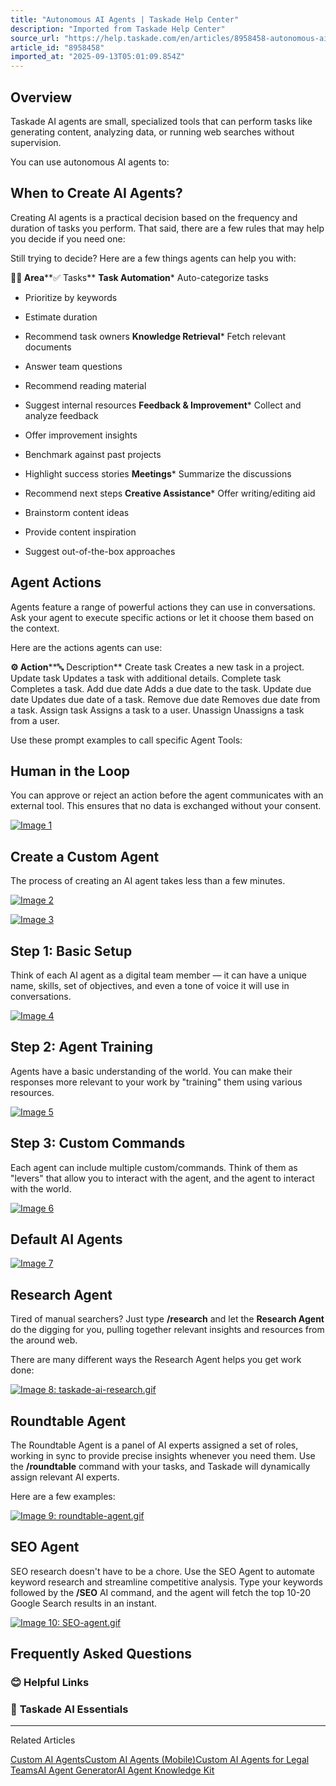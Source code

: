```yaml
---
title: "Autonomous AI Agents | Taskade Help Center"
description: "Imported from Taskade Help Center"
source_url: "https://help.taskade.com/en/articles/8958458-autonomous-ai-agents"
article_id: "8958458"
imported_at: "2025-09-13T05:01:09.854Z"
---
```


Overview
--------

Taskade AI agents are small, specialized tools that can perform tasks like generating content, analyzing data, or running web searches without supervision.

You can use autonomous AI agents to:

**When to Create AI Agents?**
-----------------------------

Creating AI agents is a practical decision based on the frequency and duration of tasks you perform. That said, there are a few rules that may help you decide if you need one:

Still trying to decide? Here are a few things agents can help you with:

**🤹‍♂️ Area****✅ Tasks**
**Task Automation***   Auto-categorize tasks

*   Prioritize by keywords

*   Estimate duration

*   Recommend task owners
**Knowledge Retrieval***   Fetch relevant documents

*   Answer team questions

*   Recommend reading material

*   Suggest internal resources
**Feedback & Improvement***   Collect and analyze feedback

*   Offer improvement insights

*   Benchmark against past projects

*   Highlight success stories
**Meetings***   Summarize the discussions

*   Recommend next steps
**Creative Assistance***   Offer writing/editing aid

*   Brainstorm content ideas

*   Provide content inspiration

*   Suggest out-of-the-box approaches

Agent Actions
-------------

Agents feature a range of powerful actions they can use in conversations. Ask your agent to execute specific actions or let it choose them based on the context.

Here are the actions agents can use:

**⚙️ Action****🔤 Description**
Create task Creates a new task in a project.
Update task Updates a task with additional details.
Complete task Completes a task.
Add due date Adds a due date to the task.
Update due date Updates due date of a task.
Remove due date Removes due date from a task.
Assign task Assigns a task to a user.
Unassign Unassigns a task from a user.

Use these prompt examples to call specific Agent Tools:

**Human in the Loop**
---------------------

You can approve or reject an action before the agent communicates with an external tool. This ensures that no data is exchanged without your consent.

[![Image 1](../../.gitbook/assets/imported/autonomous-ai-agents-1.jpg)](https://downloads.intercomcdn.com/i/o/plyqw4hf/1319190449/ef1192190855d84910459979ac22/human-in-the-loop.jpg?expires=1757741400&signature=9953e99896c19f828778c423562f715a6caa71bcac27c32666878bb7a6fe924d&req=dSMmH8h3nYVbUPMW1HO4zXhrGXxypjDYqEqlrULqBSpcqIIpmRIWYFK7hcIh%0AZimjWJf%2F0SchSlfMiPQ%3D%0A)

**Create a Custom Agent**
-------------------------

The process of creating an AI agent takes less than a few minutes.

[![Image 2](../../.gitbook/assets/imported/autonomous-ai-agents-2.jpg)](https://downloads.intercomcdn.com/i/o/plyqw4hf/1308852762/8ee55fd603ef492744e026e2cc29/agent-dashboard.jpg?expires=1757741400&signature=98f070206b0e003a60dbbf6920e4e3f5d5f504c1af115ee7ac37943f036ca4ab&req=dSMnHsF7n4ZZW%2FMW1HO4zYcpretdtkdrIoJqN%2BL0k8yhqS4WmkgkY38hFXdh%0AuOvISmpDfsGGVC3iBi8%3D%0A)

[![Image 3](../../.gitbook/assets/imported/autonomous-ai-agents-3.jpg)](https://downloads.intercomcdn.com/i/o/plyqw4hf/1308852757/52c55b3304373c2d4a625fae148f/agent-creation-options.jpg?expires=1757741400&signature=bac02362c59b744dcde643195e05663e4cbed6549096957b61f138d12bf53e40&req=dSMnHsF7n4ZaXvMW1HO4zbGgQnL9HvcPx%2FUgDeBwVoYtJszRonLfGJhl76Cv%0ABHDKRNlh%2FrmuQx0A%2FwA%3D%0A)

**Step 1: Basic Setup**
-----------------------

Think of each AI agent as a digital team member — it can have a unique name, skills, set of objectives, and even a tone of voice it will use in conversations.

[![Image 4](../../.gitbook/assets/imported/autonomous-ai-agents-4.png)](https://downloads.intercomcdn.com/i/o/plyqw4hf/1308852758/ba1ab36451900094cc5b1cbc9f5c/agent-details.png?expires=1757741400&signature=ff444db3d09e11ba52bc1abb2a688eeb2e8548c0875751ba9cfeb5366376ce65&req=dSMnHsF7n4ZaUfMW1HO4zSyj4oVaWddnY7lDjwDjXNwjhRnmbfV%2FOxfrCwXJ%0A5Sa%2FxQNqehp1nWvldYc%3D%0A)

**Step 2: Agent Training**
--------------------------

Agents have a basic understanding of the world. You can make their responses more relevant to your work by "training" them using various resources.

[![Image 5](../../.gitbook/assets/imported/autonomous-ai-agents-5.png)](https://downloads.intercomcdn.com/i/o/plyqw4hf/1308852759/963bd5ba31392afaac9ffa239e2a/agent-knowledge.png?expires=1757741400&signature=94f2530b18df724dcb808b981ab031e082dfb60078755897d9fcef7c3213b16c&req=dSMnHsF7n4ZaUPMW1HO4zfqmqnZZasETlK7%2FjBuZU9HIpAAGksBZFSfvDFqH%0ApAVTK760pMzNKGcZx94%3D%0A)

**Step 3: Custom Commands**
---------------------------

Each agent can include multiple custom/commands. Think of them as "levers" that allow you to interact with the agent, and the agent to interact with the world.

[![Image 6](../../.gitbook/assets/imported/autonomous-ai-agents-6.png)](https://downloads.intercomcdn.com/i/o/plyqw4hf/1308852760/d1276618d30c800a8412b713a97a/agent-commands.png?expires=1757741400&signature=4e50d211b122b15e53d6cec263ea784cc54a3d9853d187e67151b2ca89ec5a11&req=dSMnHsF7n4ZZWfMW1HO4zShtZxKEM%2BnMyQgO%2FYyt6eCjyYT5CgQ379CESnlp%0ASn5YYpNMOrNB%2BqGg57M%3D%0A)

**Default AI Agents**
---------------------

[![Image 7](../../.gitbook/assets/imported/autonomous-ai-agents-7.jpg)](https://downloads.intercomcdn.com/i/o/plyqw4hf/1319201031/6ccc01411032387b364865bc214e/default-ai-agents.jpg?expires=1757741400&signature=8f8794b59d95f5deef8e89c0358336b27643916c6021bd4936ac59e2988f35f4&req=dSMmH8t%2BnIFcWPMW1HO4zXaRrJo7KaZpAoWlzdJoutEfme2kGS3iqi1avCD3%0A2xV0pw4n2b8mLhZgzwA%3D%0A)

**Research Agent**
------------------

Tired of manual searchers? Just type **/research** and let the **Research Agent** do the digging for you, pulling together relevant insights and resources from the around web.

There are many different ways the Research Agent helps you get work done:

[![Image 8: taskade-ai-research.gif](../../.gitbook/assets/imported/autonomous-ai-agents-8.jpg)](https://downloads.intercomcdn.com/i/o/plyqw4hf/1319201034/9700c7cf7ec3c55b1498bac44ce9/20027294411411?expires=1757741400&signature=85d686e7bb938ac16fd22cab6c20d250692e9e4296f6fd3b9f4eda68021d486d&req=dSMmH8t%2BnIFcXfMW1HO4zQsrbmT3dCTw9LmQlR%2FFaxOx65sIycE%2BCI6d6eQD%0ADYxrEtyPjlm3bvmMP94%3D%0A)

**Roundtable Agent**
--------------------

The Roundtable Agent is a panel of AI experts assigned a set of roles, working in sync to provide precise insights whenever you need them. Use the **/roundtable** command with your tasks, and Taskade will dynamically assign relevant AI experts.

Here are a few examples:

[![Image 9: roundtable-agent.gif](../../.gitbook/assets/imported/autonomous-ai-agents-9.jpg)](https://downloads.intercomcdn.com/i/o/plyqw4hf/1319201032/c8ff796dbf41a33226aeced54dc2/21400183963923?expires=1757741400&signature=3da1ea520da9018549db7734eb95abd234ca3f81036c3e4e590cee767cd26442&req=dSMmH8t%2BnIFcW%2FMW1HO4zYQWYdHJiwFbthxK00T8C57Ou15t1WVURBtiks20%0APPI6KrceBQurpifLouw%3D%0A)

**SEO Agent**
-------------

SEO research doesn't have to be a chore. Use the SEO Agent to automate keyword research and streamline competitive analysis. Type your keywords followed by the **/SEO** AI command, and the agent will fetch the top 10-20 Google Search results in an instant.

[![Image 10: SEO-agent.gif](../../.gitbook/assets/imported/autonomous-ai-agents-10.jpg)](https://downloads.intercomcdn.com/i/o/plyqw4hf/1319201035/bb859998f42defb31d0df9fee64c/21400183967123?expires=1757741400&signature=4abddc4ea1605618b9a58c5ae077d15d67e673dc672d43c31d245f65dcab49de&req=dSMmH8t%2BnIFcXPMW1HO4zRSczGaxXZLJqwDSzWx8xkxShfmlfB6gvgKsEF53%0ALHeFqmX5pPAqrMquGbA%3D%0A)

Frequently Asked Questions
--------------------------
### **😊 Helpful Links**
### 🤖 **Taskade AI Essentials**

* * *

Related Articles

[Custom AI Agents](https://help.taskade.com/en/articles/8958457-custom-ai-agents)[Custom AI Agents (Mobile)](https://help.taskade.com/en/articles/8958567-custom-ai-agents-mobile)[Custom AI Agents for Legal Teams](https://help.taskade.com/en/articles/9214611-custom-ai-agents-for-legal-teams)[AI Agent Generator](https://help.taskade.com/en/articles/9314104-ai-agent-generator)[AI Agent Knowledge Kit](https://help.taskade.com/en/articles/10550328-ai-agent-knowledge-kit)